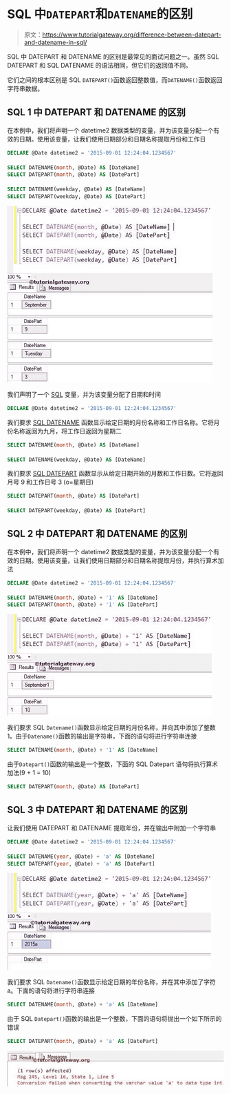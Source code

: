# SQL 中`DATEPART`和`DATENAME`的区别

> 原文：<https://www.tutorialgateway.org/difference-between-datepart-and-datename-in-sql/>

SQL 中 DATEPART 和 DATENAME 的区别是最常见的面试问题之一。虽然 SQL DATEPART 和 SQL DATENAME 的语法相同，但它们的返回值不同。

它们之间的根本区别是 SQL `DATEPART()`函数返回整数值，而`DATENAME()`函数返回字符串数据。

## SQL 1 中 DATEPART 和 DATENAME 的区别

在本例中，我们将声明一个 datetime2 数据类型的变量，并为该变量分配一个有效的日期。使用该变量，让我们使用日期部分和日期名称提取月份和工作日

```sql
DECLARE @Date datetime2 = '2015-09-01 12:24:04.1234567'

SELECT DATENAME(month, @Date) AS [DateName] 
SELECT DATEPART(month, @Date) AS [DatePart] 

SELECT DATENAME(weekday, @Date) AS [DateName] 
SELECT DATEPART(weekday, @Date) AS [DatePart]
```

![Difference between DATEPART and DATENAME in SQL 1](img/ab3ce25a4e5a3643c570d73bb7ec2e22.png)

我们声明了一个 [SQL](https://www.tutorialgateway.org/sql/) 变量，并为该变量分配了日期和时间

```sql
DECLARE @Date datetime2 = '2015-09-01 12:24:04.1234567'
```

我们要求 [SQL DATENAME](https://www.tutorialgateway.org/sql-datename/) 函数显示给定日期的月份名称和工作日名称。它将月份名称返回为九月，将工作日返回为星期二

```sql
SELECT DATENAME(month, @Date) AS [DateName]

SELECT DATENAME(weekday, @Date) AS [DateName]
```

我们要求 [SQL DATEPART](https://www.tutorialgateway.org/sql-datepart/) 函数显示从给定日期开始的月数和工作日数。它将返回月号 9 和工作日号 3 (o=星期日)

```sql
SELECT DATEPART(month, @Date) AS [DatePart] 

SELECT DATEPART(weekday, @Date) AS [DatePart]
```

## SQL 2 中 DATEPART 和 DATENAME 的区别

在本例中，我们将声明一个 datetime2 数据类型的变量，并为该变量分配一个有效的日期。使用该变量，让我们使用日期部分和日期名称提取月份，并执行算术加法

```sql
DECLARE @Date datetime2 = '2015-09-01 12:24:04.1234567'

SELECT DATENAME(month, @Date) + '1' AS [DateName] 
SELECT DATEPART(month, @Date) + '1' AS [DatePart]
```

![Difference between DATEPART and DATENAME in SQL 2](img/8fa8b4929bb2c02757ba6790f8f7c421.png)

我们要求 SQL `Datename()`函数显示给定日期的月份名称，并向其中添加了整数 1。由于`Datename()`函数的输出是字符串，下面的语句将进行字符串连接

```sql
SELECT DATENAME(month, @Date) + '1' AS [DateName]
```

由于`Datepart()`函数的输出是一个整数，下面的 SQL Datepart 语句将执行算术加法(9 + 1 = 10)

```sql
SELECT DATEPART(month, @Date) AS [DatePart]
```

## SQL 3 中 DATEPART 和 DATENAME 的区别

让我们使用 DATEPART 和 DATENAME 提取年份，并在输出中附加一个字符串

```sql
DECLARE @Date datetime2 = '2015-09-01 12:24:04.1234567'

SELECT DATENAME(year, @Date) + 'a' AS [DateName] 
SELECT DATEPART(year, @Date) + 'a' AS [DatePart]
```

![Difference between DATEPART and DATENAME in SQL 3](img/45044b3000a8c13810925f11a9401a42.png)

我们要求 SQL `Datename()`函数显示给定日期的年份名称，并在其中添加了字符 a。下面的语句将进行字符串连接

```sql
SELECT DATENAME(month, @Date) + 'a' AS [DateName]
```

由于 SQL `Datepart()`函数的输出是一个整数，下面的语句将抛出一个如下所示的错误

```sql
SELECT DATEPART(month, @Date) + 'a' AS [DatePart] 

```

![Difference between DATEPART and DATENAME in SQL 4](img/e107ecf461c25073d2520a4c954826c5.png)